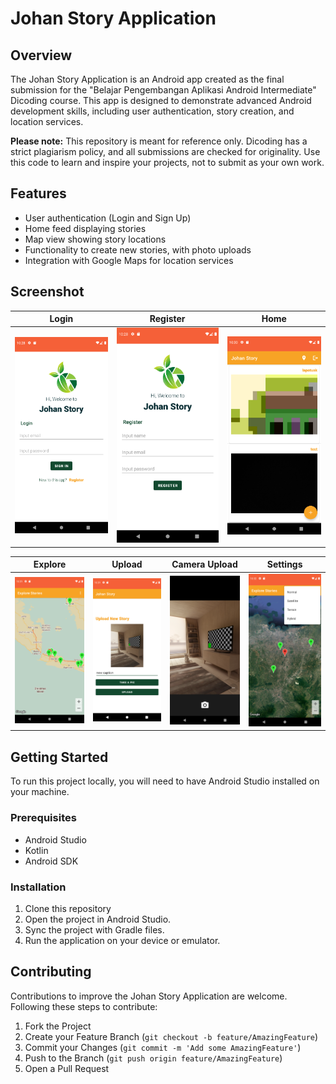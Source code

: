 # Johan Story Application

## Overview

The Johan Story Application is an Android app created as the final submission for the "Belajar Pengembangan Aplikasi Android Intermediate" Dicoding course. This app is designed to demonstrate advanced Android development skills, including user authentication, story creation, and location services.

**Please note:** This repository is meant for reference only. Dicoding has a strict plagiarism policy, and all submissions are checked for originality. Use this code to learn and inspire your projects, not to submit as your own work.

## Features

- User authentication (Login and Sign Up)
- Home feed displaying stories
- Map view showing story locations
- Functionality to create new stories, with photo uploads
- Integration with Google Maps for location services

## Screenshot

| Login                                                             | Register                                                          | Home                                                             |
|-------------------------------------------------------------------|-------------------------------------------------------------------|------------------------------------------------------------------|
| ![](https://github.com/davidjohanhp/johan-story/blob/main/assets/Aplikasi%20Android%20Intermediate%20-%20login.png?raw=true) | ![](https://github.com/davidjohanhp/johan-story/blob/main/assets/Aplikasi%20Android%20Intermediate%20-%20regis.png?raw=true) | ![](https://github.com/davidjohanhp/johan-story/blob/main/assets/Aplikasi%20Android%20Intermediate%20-%20home.png?raw=true) |

| Explore                                                             | Upload                                                             | Camera Upload                                                   | Settings                                                            |
|---------------------------------------------------------------------|--------------------------------------------------------------------|-----------------------------------------------------------------|---------------------------------------------------------------------|
| ![](https://github.com/davidjohanhp/johan-story/blob/main/assets/Aplikasi%20Android%20Intermediate%20-%20explore.png?raw=true) | ![](https://github.com/davidjohanhp/johan-story/blob/main/assets/Aplikasi%20Android%20Intermediate%20-%20upload.png?raw=true) | ![](https://github.com/davidjohanhp/johan-story/blob/main/assets/Aplikasi%20Android%20Intermediate%20-%20cam.png?raw=true) | ![](https://github.com/davidjohanhp/johan-story/blob/main/assets/Aplikasi%20Android%20Intermediate%20-%20setting.png?raw=true) |


## Getting Started

To run this project locally, you will need to have Android Studio installed on your machine.

### Prerequisites

- Android Studio
- Kotlin
- Android SDK

### Installation

1. Clone this repository
2. Open the project in Android Studio.
3. Sync the project with Gradle files.
4. Run the application on your device or emulator.

## Contributing

Contributions to improve the Johan Story Application are welcome. Following these steps to contribute:

1. Fork the Project
2. Create your Feature Branch (`git checkout -b feature/AmazingFeature`)
3. Commit your Changes (`git commit -m 'Add some AmazingFeature'`)
4. Push to the Branch (`git push origin feature/AmazingFeature`)
5. Open a Pull Request
